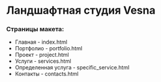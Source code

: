 # Ландшафтная студия Vesna

### Страницы макета:
- Главная - index.html
- Портфолио - portfolio.html
- Проект - project.html
- Услуги - services.html
- Определенная услуга - specific_service.html
- Контакты - contacts.html
